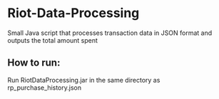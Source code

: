 # Riot-Data-Processing
Small Java script that processes transaction data in JSON format and outputs the total amount spent
<h2>How to run: </h2>
Run RiotDataProcessing.jar in the same directory as rp_purchase_history.json

